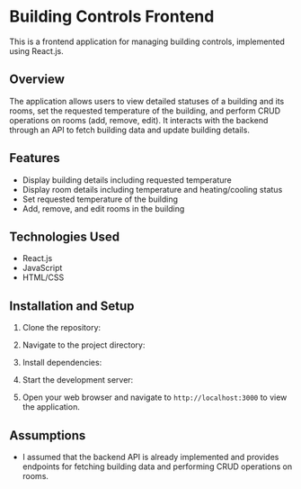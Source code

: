 # Building Controls Frontend

This is a frontend application for managing building controls, implemented using React.js.

## Overview

The application allows users to view detailed statuses of a building and its rooms, set the requested temperature of the building, and perform CRUD operations on rooms (add, remove, edit). It interacts with the backend through an API to fetch building data and update building details.

## Features

- Display building details including requested temperature
- Display room details including temperature and heating/cooling status
- Set requested temperature of the building
- Add, remove, and edit rooms in the building

## Technologies Used

- React.js
- JavaScript
- HTML/CSS

## Installation and Setup

1. Clone the repository:

2. Navigate to the project directory:

3. Install dependencies:

4. Start the development server:

5. Open your web browser and navigate to `http://localhost:3000` to view the application.

## Assumptions

- I assumed that the backend API is already implemented and provides endpoints for fetching building data and performing CRUD operations on rooms.
